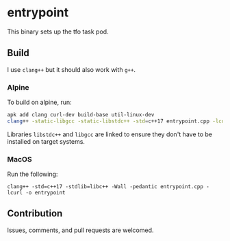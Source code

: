 # entrypoint

This binary sets up the tfo task pod.

## Build

I use `clang++` but it should also work with `g++`.

### Alpine

To build on alpine, run:

```bash
apk add clang curl-dev build-base util-linux-dev
clang++ -static-libgcc -static-libstdc++ -std=c++17 entrypoint.cpp -lcurl -o entrypoint
```

Libraries `libstdc++` and `libgcc` are linked to ensure they don't have to be installed on target systems.

### MacOS


Run the following:

```
clang++ -std=c++17 -stdlib=libc++ -Wall -pedantic entrypoint.cpp -lcurl -o entrypoint
```

## Contribution

Issues, comments, and pull requests are welcomed.